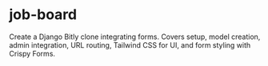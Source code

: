 # job-board
Create a Django Bitly clone integrating forms. Covers setup, model creation, admin integration, URL routing, Tailwind CSS for UI, and form styling with Crispy Forms.
